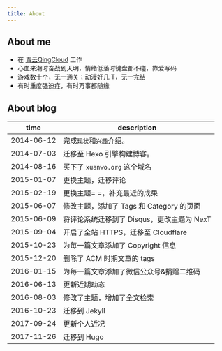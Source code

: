 ```yaml
---
title: About
---
```


## About me

- 在 [青云QingCloud](https://www.qingcloud.com/) 工作
- 心血来潮时奋战到天明，情绪低落时键盘都不碰，靠爱写码
- 游戏数十个，无一通关；动漫好几 T，无一完结
- 有时重度强迫症，有时万事都随缘

## About blog

time       | description
---------- | ----------------------------
2014-06-12 | 完成`现状`和`兴趣`介绍。
2014-07-03 | 迁移至 Hexo 引擎构建博客。
2014-08-16 | 买下了 `xuanwo.org` 这个域名
2015-01-07 | 更换主题，迁移评论
2015-02-19 | 更换主题= =，补充最近的成果
2015-06-07 | 修改主题，添加了 Tags 和 Category 的页面
2015-06-09 | 将评论系统迁移到了 Disqus，更改主题为 NexT
2015-09-04 | 开启了全站 HTTPS，迁移至 Cloudflare
2015-10-23 | 为每一篇文章添加了 Copyright 信息
2015-12-20 | 删除了 ACM 时期文章的 tags
2016-01-15 | 为每一篇文章添加了微信公众号&捐赠二维码
2016-06-13 | 更新近期动态
2016-08-03 | 修改了主题，增加了全文检索
2016-10-23 | 迁移到 Jekyll
2017-09-24 | 更新个人近况
2017-11-26 | 迁移到 Hugo

